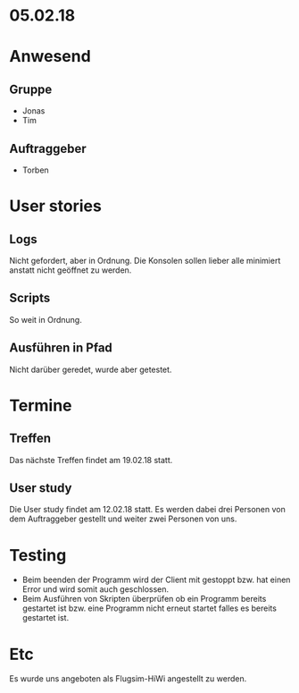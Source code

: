 # 05.02.18

# Anwesend
## Gruppe
* Jonas
* Tim

## Auftraggeber
* Torben

# User stories
## Logs
Nicht gefordert, aber in Ordnung. Die Konsolen sollen lieber alle minimiert anstatt nicht geöffnet
zu werden.

## Scripts
So weit in Ordnung.

## Ausführen in Pfad
Nicht darüber geredet, wurde aber getestet.

# Termine

## Treffen
Das nächste Treffen findet am 19.02.18 statt.

## User study
Die User study findet am 12.02.18 statt. Es werden dabei drei Personen von dem Auftraggeber gestellt
und weiter zwei Personen von uns.

# Testing
* Beim beenden der Programm wird der Client mit gestoppt bzw. hat einen Error und wird somit auch geschlossen.
* Beim Ausführen von Skripten überprüfen ob ein Programm bereits gestartet ist bzw. eine Programm nicht erneut startet falles es bereits gestartet ist.

# Etc
Es wurde uns angeboten als Flugsim-HiWi angestellt zu werden.